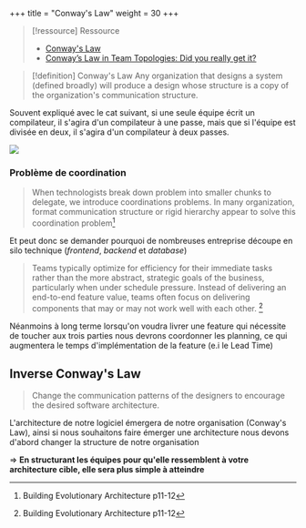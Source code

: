 +++
title = "Conway's Law"
weight = 30
+++

> [!ressource] Ressource
> - [Conway's Law](https://martinfowler.com/bliki/ConwaysLaw.html)
> - [Conway’s Law in Team Topologies: Did you really get it?](https://medium.com/@fwynyk/conways-law-in-team-topolgies-did-you-really-get-it-69c1a4d702af)

> [!definition] Conway's Law
> Any organization that designs a system (defined broadly) will produce a design whose structure is a copy of the organization's communication structure. 

Souvent expliqué avec le cat suivant, si une seule équipe écrit un compilateur, il s'agira d'un compilateur à une passe, mais que si l'équipe est divisée en deux, il s'agira d'un compilateur à deux passes.

![](conwaylaw.png)

### Problème de coordination
> When technologists break down problem into smaller chunks to delegate, we introduce coordinations problems. In many organization, format communication structure or rigid hierarchy appear to solve this coordination problem[^1]

Et peut donc se demander pourquoi de nombreuses entreprise découpe en silo technique (*frontend*, *backend* et *database*)

> Teams typically optimize for efficiency for their immediate tasks rather than the more abstract, strategic goals of the business, particularly when under schedule pressure. Instead of delivering an end-to-end feature value, teams often
focus on delivering components that may or may not work well with each other. [^1]

Néanmoins à long terme lorsqu'on voudra livrer une feature qui nécessite de toucher aux trois parties nous devrons coordonner les planning, ce qui augmentera le temps d'implémentation de la feature (e.i le Lead Time)

## Inverse Conway's Law
> Change the communication patterns of the designers to encourage the desired software architecture.

L'architecture de notre logiciel émergera de notre organisation (Conway's Law), ainsi si nous souhaitons faire émerger une architecture nous devons d'abord changer la structure de notre organisation

=> **En structurant les équipes pour qu'elle ressemblent à votre architecture cible, elle sera plus simple à atteindre**

[^1]: Building Evolutionary Architecture p11-12